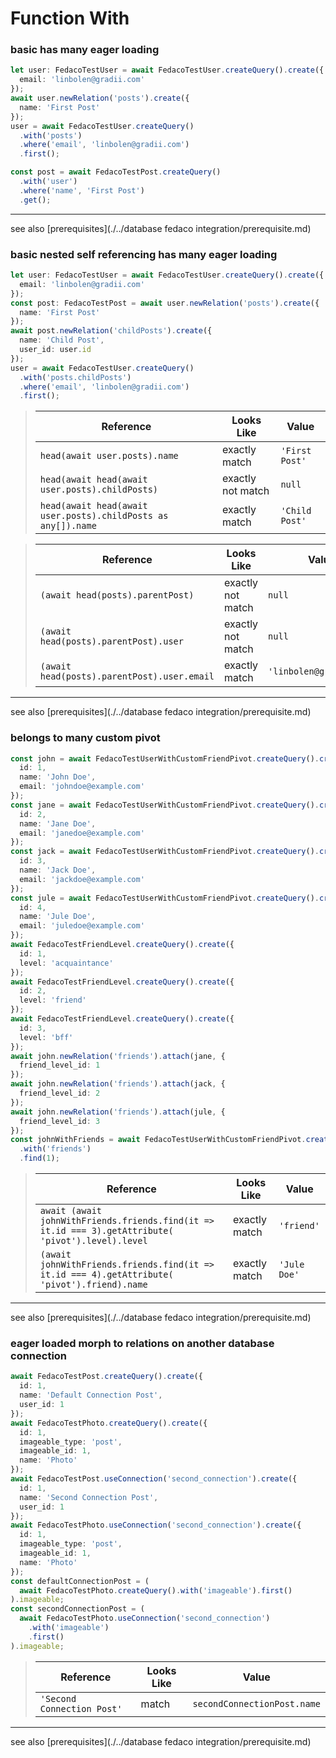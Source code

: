 # Function With
### basic has many eager loading

```typescript
let user: FedacoTestUser = await FedacoTestUser.createQuery().create({
  email: 'linbolen@gradii.com'
});
await user.newRelation('posts').create({
  name: 'First Post'
});
user = await FedacoTestUser.createQuery()
  .with('posts')
  .where('email', 'linbolen@gradii.com')
  .first();
```
```typescript
const post = await FedacoTestPost.createQuery()
  .with('user')
  .where('name', 'First Post')
  .get();
```


----
see also [prerequisites](./../database fedaco integration/prerequisite.md)

### basic nested self referencing has many eager loading

```typescript
let user: FedacoTestUser = await FedacoTestUser.createQuery().create({
  email: 'linbolen@gradii.com'
});
const post: FedacoTestPost = await user.newRelation('posts').create({
  name: 'First Post'
});
await post.newRelation('childPosts').create({
  name: 'Child Post',
  user_id: user.id
});
user = await FedacoTestUser.createQuery()
  .with('posts.childPosts')
  .where('email', 'linbolen@gradii.com')
  .first();
```


> | Reference | Looks Like | Value |
> | ------ | ----- | ----- |
> | `head(await user.posts).name` | exactly match | `'First Post'` |
> | `head(await head(await user.posts).childPosts)` | exactly not match | `null` |
> | `head(await head(await user.posts).childPosts as any[]).name` | exactly match | `'Child Post'` |


> | Reference | Looks Like | Value |
> | ------ | ----- | ----- |
> | `(await head(posts).parentPost)` | exactly not match | `null` |
> | `(await head(posts).parentPost).user` | exactly not match | `null` |
> | `(await head(posts).parentPost).user.email` | exactly match | `'linbolen@gradii.com'` |


----
see also [prerequisites](./../database fedaco integration/prerequisite.md)

### belongs to many custom pivot

```typescript
const john = await FedacoTestUserWithCustomFriendPivot.createQuery().create({
  id: 1,
  name: 'John Doe',
  email: 'johndoe@example.com'
});
const jane = await FedacoTestUserWithCustomFriendPivot.createQuery().create({
  id: 2,
  name: 'Jane Doe',
  email: 'janedoe@example.com'
});
const jack = await FedacoTestUserWithCustomFriendPivot.createQuery().create({
  id: 3,
  name: 'Jack Doe',
  email: 'jackdoe@example.com'
});
const jule = await FedacoTestUserWithCustomFriendPivot.createQuery().create({
  id: 4,
  name: 'Jule Doe',
  email: 'juledoe@example.com'
});
await FedacoTestFriendLevel.createQuery().create({
  id: 1,
  level: 'acquaintance'
});
await FedacoTestFriendLevel.createQuery().create({
  id: 2,
  level: 'friend'
});
await FedacoTestFriendLevel.createQuery().create({
  id: 3,
  level: 'bff'
});
await john.newRelation('friends').attach(jane, {
  friend_level_id: 1
});
await john.newRelation('friends').attach(jack, {
  friend_level_id: 2
});
await john.newRelation('friends').attach(jule, {
  friend_level_id: 3
});
const johnWithFriends = await FedacoTestUserWithCustomFriendPivot.createQuery()
  .with('friends')
  .find(1);
```


> | Reference | Looks Like | Value |
> | ------ | ----- | ----- |
> | `await (await johnWithFriends.friends.find(it => it.id === 3).getAttribute(      'pivot').level).level` | exactly match | `'friend'` |
> | `(await johnWithFriends.friends.find(it => it.id === 4).getAttribute(      'pivot').friend).name` | exactly match | `'Jule Doe'` |


----
see also [prerequisites](./../database fedaco integration/prerequisite.md)

### eager loaded morph to relations on another database connection

```typescript
await FedacoTestPost.createQuery().create({
  id: 1,
  name: 'Default Connection Post',
  user_id: 1
});
await FedacoTestPhoto.createQuery().create({
  id: 1,
  imageable_type: 'post',
  imageable_id: 1,
  name: 'Photo'
});
await FedacoTestPost.useConnection('second_connection').create({
  id: 1,
  name: 'Second Connection Post',
  user_id: 1
});
await FedacoTestPhoto.useConnection('second_connection').create({
  id: 1,
  imageable_type: 'post',
  imageable_id: 1,
  name: 'Photo'
});
const defaultConnectionPost = (
  await FedacoTestPhoto.createQuery().with('imageable').first()
).imageable;
const secondConnectionPost = (
  await FedacoTestPhoto.useConnection('second_connection')
    .with('imageable')
    .first()
).imageable;
```


> | Reference | Looks Like | Value |
> | ------ | ----- | ----- |
> | `'Second Connection Post'` | match | `secondConnectionPost.name` |


----
see also [prerequisites](./../database fedaco integration/prerequisite.md)
